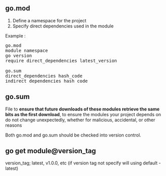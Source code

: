 ## go.mod
1. Define a namespace for the project
2. Specify direct dependencies used in the module

Example :
<pre>
go.mod
module namespace
go version
require direct_dependencies latest_version

go.sum
direct_dependencies hash_code
indirect_dependencies hash_code
</pre>

 ## go.sum 
 File to **ensure that future downloads of these modules retrieve the same bits as the first download**, to ensure the modules your project depends on do not change unexpectedly, whether for malicious, accidental, or other reasons

Both go.mod and go.sum should be checked into version control.

## go get module@version_tag

version_tag; latest, v1.0.0, etc (if version tag not specify will using default - latest)

